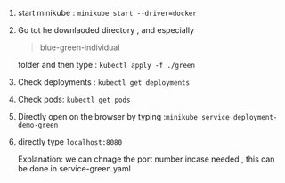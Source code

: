 1) start minikube : ``minikube start --driver=docker``

2) Go tot he downlaoded directory , and especially <blockquote>blue-green-individual</blockquote> folder and then type : ``kubectl apply -f ./green``

3) Check deployments : ``kubectl get deployments``

4) Check pods: ``kubectl get pods ``

5) Directly open on the browser by typing :``minikube service deployment-demo-green``

6) directly type ``localhost:8080 ``
   
    Explanation: we can chnage the port number incase  needed , this can be done in service-green.yaml

